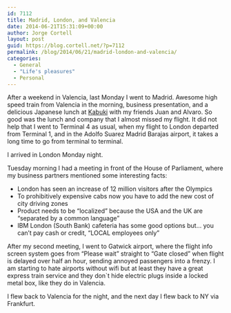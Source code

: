 ```yaml
---
id: 7112
title: Madrid, London, and Valencia
date: 2014-06-21T15:31:09+00:00
author: Jorge Cortell
layout: post
guid: https://blog.cortell.net/?p=7112
permalink: /blog/2014/06/21/madrid-london-and-valencia/
categories:
  - General
  - "Life's pleasures"
  - Personal
---
```

After a weekend in Valencia, last Monday I went to Madrid. Awesome high speed train from Valencia in the morning, business presentation, and a delicious Japanese lunch at <a title="https://www.restaurantekabuki.com/" href="https://www.restaurantekabuki.com/" target="_blank">Kabuki</a> with my friends Juan and Alvaro. So good was the lunch and company that I almost missed my flight. It did not help that I went to Terminal 4 as usual, when my flight to London departed from Terminal 1, and in the Adolfo Suarez Madrid Barajas airport, it takes a long time to go from terminal to terminal.

I arrived in London Monday night.

Tuesday morning I had a meeting in front of the House of Parliament, where my business partners mentioned some interesting facts:

  * London has seen an increase of 12 million visitors after the Olympics
  * To prohibitively expensive cabs now you have to add the new cost of city driving zones
  * Product needs to be “localized” because the USA and the UK are “separated by a common language”
  * IBM London (South Bank) cafeteria has some good options but… you can’t pay cash or credit, “LOCAL employees only”

After my second meeting, I went to Gatwick airport, where the flight info screen system goes from “Please wait” straight to “Gate closed” when flight is delayed over half an hour, sending annoyed passengers into a frenzy. I am starting to hate airports without wifi but at least they have a great express train service and they don`t hide electric plugs inside a locked metal box, like they do in Valencia.

I flew back to Valencia for the night, and the next day I flew back to NY via Frankfurt.